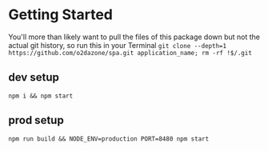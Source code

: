 # Getting Started
You'll more than likely want to pull the files of this package down but not the actual git history, so run this in your Terminal
`git clone --depth=1 https://github.com/o2dazone/spa.git application_name; rm -rf !$/.git`

## dev setup
`npm i && npm start`

## prod setup
`npm run build && NODE_ENV=production PORT=8480 npm start`